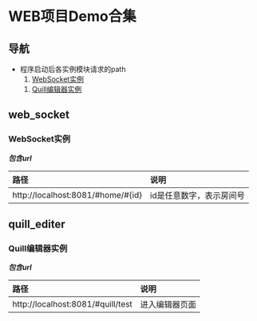 # WEB项目Demo合集

## 导航

<div class="toc">
<ul>
    <li>程序启动后各实例模块请求的path
        <ol>
            <li><a href="#web_socket">WebSocket实例</a></li>
        </ol>
        <ol>
            <li><a href="#quill_editer">Quill编辑器实例</a></li>
        </ol>
    </li>
</ul>
</div>

## web_socket

### WebSocket实例

***包含url***

|   路径   | 说明                      |
| :----     | :------  |
| http://localhost:8081/#home/#{id}   | id是任意数字，表示房间号 |


## quill_editer

### Quill编辑器实例

***包含url***

|   路径   | 说明                      |
| :----     | :------  |
| http://localhost:8081/#quill/test   | 进入编辑器页面 |

